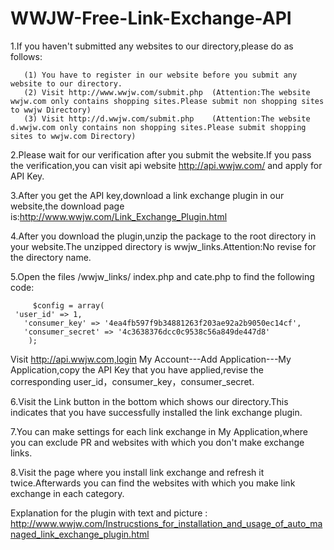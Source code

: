WWJW-Free-Link-Exchange-API
===========================

1.If you haven't submitted any websites to our directory,please do as follows:

       (1) You have to register in our website before you submit any website to our directory.
       (2) Visit http://www.wwjw.com/submit.php  (Attention:The website wwjw.com only contains shopping sites.Please submit non shopping sites to wwjw Directory)
       (3) Visit http://d.wwjw.com/submit.php    (Attention:The website d.wwjw.com only contains non shopping sites.Please submit shopping sites to wwjw.com Directory)

2.Please wait for our verification after you submit the website.If you pass the verification,you can visit api website http://api.wwjw.com/ and apply for API Key.

3.After you get the API key,download a link exchange plugin in our website,the download page is:http://www.wwjw.com/Link_Exchange_Plugin.html

4.After you download the plugin,unzip the package to the root directory in your website.The unzipped directory is wwjw_links.Attention:No revise for the directory name.

5.Open the files /wwjw_links/ index.php and cate.php to find the following code:

         $config = array(
     'user_id' => 1,
	   'consumer_key' => '4ea4fb597f9b34881263f203ae92a2b9050ec14cf',
	   'consumer_secret' => '4c3638376dcc0c9538c56a849de447d8'
        );
   Visit http://api.wwjw.com,login My Account---Add Application---My Application,copy the API Key that you have applied,revise the corresponding user_id，consumer_key，consumer_secret.


6.Visit the Link button in the bottom which shows our directory.This indicates that you have successfully installed the link exchange plugin.

7.You can make settings for each link exchange in My Application,where you can exclude PR and websites with which you don't make exchange links.

8.Visit the page where you install link exchange and refresh it twice.Afterwards you can find the websites with which you make link exchange in each category. 


Explanation for the plugin with text and picture :
http://www.wwjw.com/Instrucstions_for_installation_and_usage_of_auto_managed_link_exchange_plugin.html







